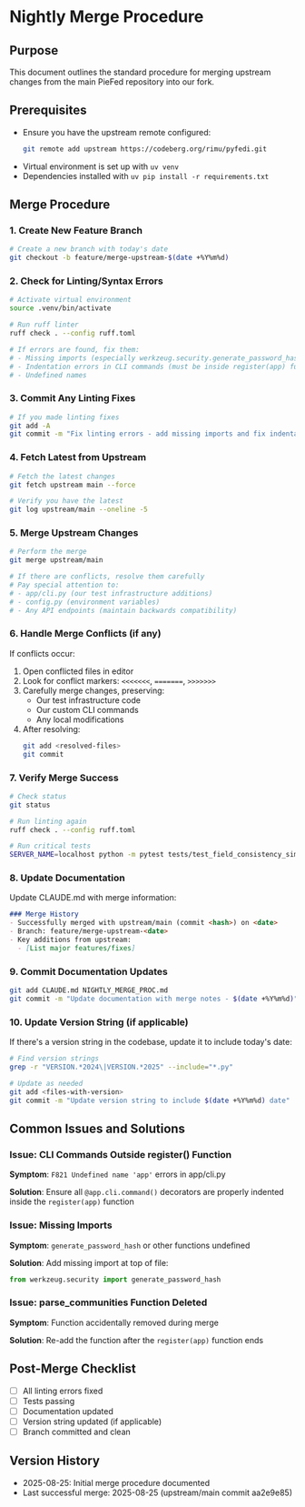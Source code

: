 # Nightly Merge Procedure

## Purpose
This document outlines the standard procedure for merging upstream changes from the main PieFed repository into our fork.

## Prerequisites
- Ensure you have the upstream remote configured:
  ```bash
  git remote add upstream https://codeberg.org/rimu/pyfedi.git
  ```
- Virtual environment is set up with `uv venv`
- Dependencies installed with `uv pip install -r requirements.txt`

## Merge Procedure

### 1. Create New Feature Branch
```bash
# Create a new branch with today's date
git checkout -b feature/merge-upstream-$(date +%Y%m%d)
```

### 2. Check for Linting/Syntax Errors
```bash
# Activate virtual environment
source .venv/bin/activate

# Run ruff linter
ruff check . --config ruff.toml

# If errors are found, fix them:
# - Missing imports (especially werkzeug.security.generate_password_hash)
# - Indentation errors in CLI commands (must be inside register(app) function)
# - Undefined names
```

### 3. Commit Any Linting Fixes
```bash
# If you made linting fixes
git add -A
git commit -m "Fix linting errors - add missing imports and fix indentation"
```

### 4. Fetch Latest from Upstream
```bash
# Fetch the latest changes
git fetch upstream main --force

# Verify you have the latest
git log upstream/main --oneline -5
```

### 5. Merge Upstream Changes
```bash
# Perform the merge
git merge upstream/main

# If there are conflicts, resolve them carefully
# Pay special attention to:
# - app/cli.py (our test infrastructure additions)
# - config.py (environment variables)
# - Any API endpoints (maintain backwards compatibility)
```

### 6. Handle Merge Conflicts (if any)
If conflicts occur:
1. Open conflicted files in editor
2. Look for conflict markers: `<<<<<<<`, `=======`, `>>>>>>>`
3. Carefully merge changes, preserving:
   - Our test infrastructure code
   - Our custom CLI commands
   - Any local modifications
4. After resolving:
   ```bash
   git add <resolved-files>
   git commit
   ```

### 7. Verify Merge Success
```bash
# Check status
git status

# Run linting again
ruff check . --config ruff.toml

# Run critical tests
SERVER_NAME=localhost python -m pytest tests/test_field_consistency_simple.py -v
```

### 8. Update Documentation
Update CLAUDE.md with merge information:
```markdown
### Merge History
- Successfully merged with upstream/main (commit <hash>) on <date>
- Branch: feature/merge-upstream-<date>
- Key additions from upstream:
  - [List major features/fixes]
```

### 9. Commit Documentation Updates
```bash
git add CLAUDE.md NIGHTLY_MERGE_PROC.md
git commit -m "Update documentation with merge notes - $(date +%Y%m%d)"
```

### 10. Update Version String (if applicable)
If there's a version string in the codebase, update it to include today's date:
```bash
# Find version strings
grep -r "VERSION.*2024\|VERSION.*2025" --include="*.py"

# Update as needed
git add <files-with-version>
git commit -m "Update version string to include $(date +%Y%m%d) date"
```

## Common Issues and Solutions

### Issue: CLI Commands Outside register() Function
**Symptom**: `F821 Undefined name 'app'` errors in app/cli.py

**Solution**: Ensure all `@app.cli.command()` decorators are properly indented inside the `register(app)` function

### Issue: Missing Imports
**Symptom**: `generate_password_hash` or other functions undefined

**Solution**: Add missing import at top of file:
```python
from werkzeug.security import generate_password_hash
```

### Issue: parse_communities Function Deleted
**Symptom**: Function accidentally removed during merge

**Solution**: Re-add the function after the `register(app)` function ends

## Post-Merge Checklist
- [ ] All linting errors fixed
- [ ] Tests passing
- [ ] Documentation updated
- [ ] Version string updated (if applicable)
- [ ] Branch committed and clean

## Version History
- 2025-08-25: Initial merge procedure documented
- Last successful merge: 2025-08-25 (upstream/main commit aa2e9e85)